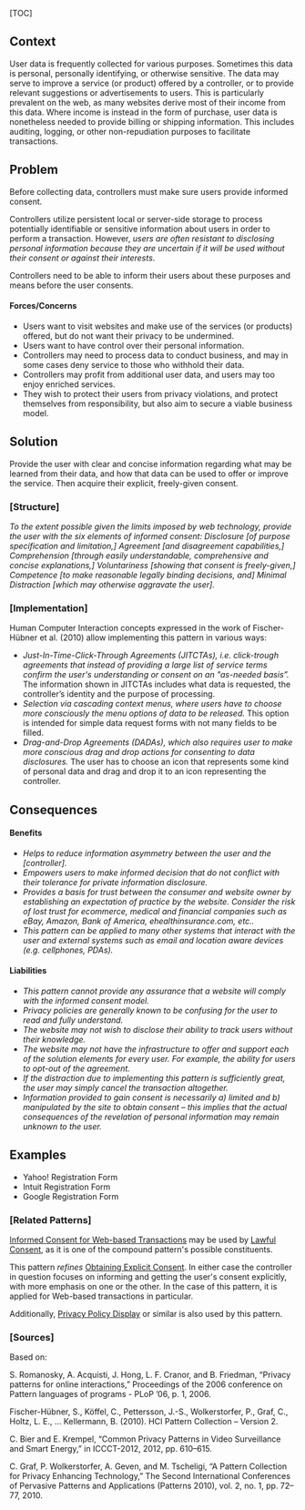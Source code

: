[TOC]

<!--### [Also Known As]-->
<!-- All other names the pattern is known by.-->



## Context
<!-- The situations in which the pattern may apply.-->

User data is frequently collected for various purposes. Sometimes this data is personal, personally identifying, or otherwise sensitive. The data may serve to improve a service (or product) offered by a controller, or to provide relevant suggestions or advertisements to users. This is particularly prevalent on the web, as many websites derive most of their income from this data. Where income is instead in the form of purchase, user data is nonetheless needed to provide billing or shipping information. This includes auditing, logging, or other non-repudiation purposes to facilitate transactions.

## Problem
<!-- The problem a pattern addresses, including a list of forces describing why a problem might be difficult to solve.-->

Before collecting data, controllers must make sure users provide informed consent.

Controllers utilize persistent local or server-side storage to process potentially identifiable or sensitive information about users in order to perform a transaction. However, _users are often resistant to disclosing personal information because they are uncertain if it will be used without their consent or against their interests_.

Controllers need to be able to inform their users about these purposes and means before the user consents.

#### Forces/Concerns
- Users want to visit websites and make use of the services (or products) offered, but do not want their privacy to be undermined.
- Users want to have control over their personal information.
- Controllers may need to process data to conduct business, and may in some cases deny service to those who withhold their data.
- Controllers may profit from additional user data, and users may too enjoy enriched services.
- They wish to protect their users from privacy violations, and protect themselves from responsibility, but also aim to secure a viable business model.

## Solution
<!-- A concise description of how the pattern addresses the problem.-->

Provide the user with clear and concise information regarding what may be learned from their data, and how that data can be used to offer or improve the service. Then acquire their explicit, freely-given consent.

### [Structure]
<!--A detailed specification of the structural aspects of the pattern. A class diagram if applicable.-->

_To the extent possible given the limits imposed by web technology, provide the user with the six elements of informed consent: Disclosure [of purpose specification and limitation,] Agreement [and disagreement capabilities,] Comprehension [through easily understandable, comprehensive and concise explanations,] Voluntariness [showing that consent is freely-given,] Competence [to make reasonable legally binding decisions, and] Minimal Distraction [which may otherwise aggravate the user]._

### [Implementation]
<!--Guidelines for implementing the pattern; code fragments; suggested PETS; policy fragments.-->
Human Computer Interaction concepts expressed in the work of Fischer-Hübner et al. (2010) allow implementing this pattern in various ways:

- _Just-In-Time-Click-Through Agreements (JITCTAs), i.e. click-trough agreements that instead of providing a large list of service terms confirm the user's understanding or consent on an "as-needed basis”._ The information shown in JITCTAs includes what data is requested, the controller’s identity and the purpose of processing.
- _Selection via cascading context menus, where users have to choose more consciously the menu options of data to be released._ This option is intended for simple data request forms with not many fields to be filled.
- _Drag-and-Drop Agreements (DADAs), which also requires user to make more conscious drag and drop actions for consenting to data disclosures._ The user has to choose an icon that represents some kind of personal data and drag and drop it to an icon representing the controller.


## Consequences
<!--The advantages (benefits) and disadvantages (liabilities) of applying the pattern.-->

#### Benefits
- _Helps to reduce information asymmetry between the user and the [controller]._
- _Empowers users to make informed decision that do not conflict with their tolerance for private information disclosure._
- _Provides a basis for trust between the consumer and website owner by establishing an expectation of practice by the website. Consider the risk of lost trust for ecommerce, medical and financial companies such as eBay, Amazon, Bank of America, ehealthinsurance.com, etc.._
- _This pattern can be applied to many other systems that interact with the user and external systems such as email and location aware devices (e.g. cellphones, PDAs)._

#### Liabilities
- _This pattern cannot provide any assurance that a website will comply with the informed consent model._
- _Privacy policies are generally known to be confusing for the user to read and fully understand._
- _The website may not wish to disclose their ability to track users without their knowledge._
- _The website may not have the infrastructure to offer and support each of the solution elements for every user. For example, the ability for users to opt-out of the agreement._
- _If the distraction due to implementing this pattern is sufficiently great, the user may simply cancel the transaction altogether._
- _Information provided to gain consent is necessarily a) limited and b) manipulated by the site to obtain consent – this implies that the actual consequences of the revelation of personal information may remain unknown to the user._

<!--### [Constraints]-->
<!-- limitations as a consequence of applying the pattern.-->



## Examples
<!--Motivational example to see how the pattern is applied.-->

* Yahoo! Registration Form
* Intuit Registration Form
* Google Registration Form

<!--### [Known Uses]-->
<!-- Pointers to various applications of the pattern.-->



<!--## See Also-->
<!-- Any pointers to relevant information, not contained in the subfields below.-->



### [Related Patterns]
<!-- Supporting and conflicting patterns-->

[Informed Consent for Web-based Transactions](Informed-Consent-for-Web-based-Transactions) may be used by [Lawful Consent](Lawful-Consent), as it is one of the compound pattern's possible constituents.

This pattern _refines_ [Obtaining Explicit Consent](Obtaining-Explicit-Consent). In either case the controller in question focuses on informing and getting the user's consent explicitly, with more emphasis on one or the other. In the case of this pattern, it is applied for Web-based transactions in particular.

Additionally, [Privacy Policy Display](Privacy-Policy-Display) or similar is also used by this pattern.

### [Sources]
<!-- References to the original source of the pattern.-->

Based on:

S. Romanosky, A. Acquisti, J. Hong, L. F. Cranor, and B. Friedman, “Privacy patterns for online interactions,” Proceedings of the 2006 conference on Pattern languages of programs - PLoP ’06, p. 1, 2006.

Fischer-Hübner, S., Köffel, C., Pettersson, J.-S., Wolkerstorfer, P., Graf, C., Holtz, L. E., … Kellermann, B. (2010). HCI Pattern Collection – Version 2.

C. Bier and E. Krempel, “Common Privacy Patterns in Video Surveillance and Smart Energy,” in ICCCT-2012, 2012, pp. 610–615.

C. Graf, P. Wolkerstorfer, A. Geven, and M. Tscheligi, “A Pattern Collection for Privacy Enhancing Technology,” The Second International Conferences of Pervasive Patterns and Applications (Patterns 2010), vol. 2, no. 1, pp. 72–77, 2010.

<!--## General Comments-->
<!-- Separate discussion on the pattern.-->



<!--## Tags-->
<!-- User definable descriptors for additional correlation.-->